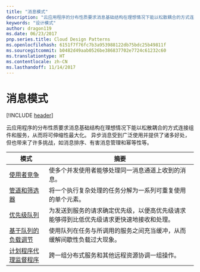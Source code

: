 ```yaml
---
title: "消息模式"
description: "云应用程序的分布性质要求消息基础结构在理想情况下能以松散耦合的方式连接组件和服务，从而将可伸缩性最大化。 异步消息受到广泛使用并提供了诸多好处，但也带来了许多挑战，如消息排序、有害消息管理和幂等性等。"
keywords: "设计模式"
author: dragon119
ms.date: 06/23/2017
pnp.series.title: Cloud Design Patterns
ms.openlocfilehash: 6151f7f76fc7b3a953988122db75bdc25b49811f
ms.sourcegitcommit: b0482d49aab0526be386837702e7724c61232c60
ms.translationtype: HT
ms.contentlocale: zh-CN
ms.lasthandoff: 11/14/2017
---
```

# <a name="messaging-patterns"></a>消息模式

[!INCLUDE [header](../../_includes/header.md)]

云应用程序的分布性质要求消息基础结构在理想情况下能以松散耦合的方式连接组件和服务，从而将可伸缩性最大化。 异步消息受到广泛使用并提供了诸多好处，但也带来了许多挑战，如消息排序、有害消息管理和幂等性等。

| 模式 | 摘要 |
| ------- | ------- |
| [使用者竞争](../competing-consumers.md) | 使多个并发使用者能够处理同一消息通道上收到的消息。 |
| [管道和筛选器](../pipes-and-filters.md) | 将一个执行复杂处理的任务分解为一系列可重复使用的单个元素。 |
| [优先级队列](../priority-queue.md) | 为发送到服务的请求确定优先级，以便高优先级请求能够得到比低优先级请求更快速地接收和处理。 |
| [基于队列的负载调节](../queue-based-load-leveling.md) | 使用队列在任务与所调用的服务之间充当缓冲，从而缓解间歇性负载过大现象。 |
| [计划程序代理监督程序](../scheduler-agent-supervisor.md) | 跨一组分布式服务和其他远程资源协调一组操作。 |